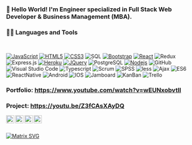 ### 👋 Hello World! I'm Engineer specialized in Full Stack Web Developer & Business Management (MBA).
### 👨‍💻 Languages and Tools
<br />

[![JavaScript](https://img.shields.io/badge/-JavaScript-black?style=flat&logo=javascript&link=https://github.com/pabmena)](https://github.com/pabmena) 
[![HTML5](https://img.shields.io/badge/-HTML5-E34F26?style=flat&logo=html5&logoColor=white&link=https://github.com/pabmena)](https://github.com/pabmena) 
[![CSS3](https://img.shields.io/badge/-CSS3-1572B6?style=flat&logo=css3&link=https://github.com/pabmena)](https://github.com/pabmena) 
![SQL](https://img.shields.io/badge/-SQL-000000?style=flat&logo=mysql)
[![Bootstrap](https://img.shields.io/badge/-Bootstrap-563D7C?style=flat&logo=bootstrap&link=https://github.com/pabmena)](https://github.com/pabmena) 
[![React](https://img.shields.io/badge/-React-black?style=flat&logo=react&link=https://github.com/pabmena)](https://github.com/pabmena) 
![Redux](https://img.shields.io/badge/-Redux-purple?style=flat-square&logo=Redux)
![Express.js](https://img.shields.io/badge/-Express-black?style=flat-square&logo=expressjs)
[![Heroku](https://img.shields.io/badge/-Heroku-gray?style=flat&logo=heroku&link=https://github.com/pabmena)](https://github.com/pabmena) 
[![JQuery](https://img.shields.io/badge/-JQuery-blue?style=flat&logo=jquery&link=https://github.com/pabmena)](https://github.com/pabmena)
![PostgreSQL](https://img.shields.io/badge/-PostgreSQL-000000?style=flat&logo=postgresql)
[![Nodejs](https://img.shields.io/badge/-Nodejs-green?style=flat&logo=Node.js&link=https://github.com/pabmena)](https://github.com/pabmena) 
![GitHub](https://img.shields.io/badge/-GitHub-black?style=flat-square&logo=github)
![Visual Studio Code](https://img.shields.io/badge/-Visual%20Studio%20Code-333333?style=flat&logo=visual-studio-code&logoColor=007ACC)
![Typescript](https://img.shields.io/badge/-Typescript-lightblue?style=flat&logo=typescript&logoColor=5000000)
![Scrum](https://img.shields.io/badge/-Scrum-orange?style=flat-square&logo=Scrum)
![SPSS](https://img.shields.io/badge/-SPSS-fuchsia?style=flat-square&logo=SPSS)
![less](https://img.shields.io/badge/-less-blue?style=flat-square&logo=less)
![Ajax](https://img.shields.io/badge/-Ajax-black?style=flat-square&logo=Ajax)
![ES6](https://img.shields.io/badge/-ES6-yellow?style=flat-square&logo=ES6)
![ReactNative](https://img.shields.io/badge/-ReactNative-lightblue?style=flat-square&logo=ReactNative)
![Android](https://img.shields.io/badge/-Android-green?style=flat-square&logo=Android)
![IOS](https://img.shields.io/badge/-IOS-black?style=flat-square&logo=IOS)
![Jamboard](https://img.shields.io/badge/-Jamboard-orange?style=flat-square&logo=Jamboard)
![KanBan](https://img.shields.io/badge/-KanBan-red?style=flat-square&logo=KanBan)
![Trello](https://img.shields.io/badge/-Trello-blue?style=flat-square&logo=Trello)

### Portfolio: https://www.youtube.com/watch?v=wEUNxobvtII
### Project:   https://youtu.be/Z3fCAsXAyDQ

<a href="https://twitter.com/">
  <img align="left" alt=" | Twitter" width="22px" src="https://cdn.jsdelivr.net/npm/simple-icons@v3/icons/twitter.svg" />
</a>
<a href="https://www.linkedin.com/in/pablo-a-menardi/">
  <img align="left" alt="" width="22px" src="https://cdn.jsdelivr.net/npm/simple-icons@v3/icons/linkedin.svg" />
</a>
<a href="https://www.facebook.com/people//100010798357963">
  <img align="left" alt="" width="22px" src="https://cdn.jsdelivr.net/npm/simple-icons@v3/icons/facebook.svg" />
</a>
<a href="https://www.instagram.com/">
  <img align="left" alt="" width="22px" src="https://cdn.jsdelivr.net/npm/simple-icons@v3/icons/instagram.svg" />
</a>

<br />
<br />

  [![Matrix SVG](https://raw.githubusercontent.com/rodrigograca31/rodrigograca31/master/matrix.svg)](https://www.youtube.com/watch?v=SDkAGkd4NLc)

<!--
**pabmena/pabmena** is a ✨ _special_ ✨ repository because its `README.md` (this file) appears on your GitHub profile.



Here are some ideas to get you started:

- 🔭 I’m currently working on ...
- 🌱 I’m currently learning ...
- 👯 I’m looking to collaborate on ...
- 🤔 I’m looking for help with ...
- 💬 Ask me about ...
- 📫 How to reach me: ...
- 😄 Pronouns: ...
- ⚡ Fun fact: ...
-->
